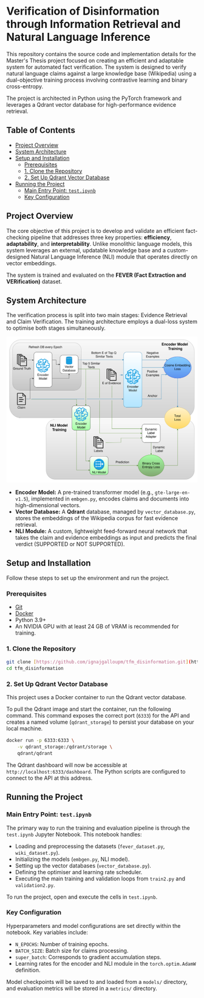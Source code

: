 # Verification of Disinformation through Information Retrieval and Natural Language Inference

This repository contains the source code and implementation details for the Master's Thesis project focused on creating an efficient and adaptable system for automated fact verification. The system is designed to verify natural language claims against a large knowledge base (Wikipedia) using a dual-objective training process involving contrastive learning and binary cross-entropy.

The project is architected in Python using the PyTorch framework and leverages a Qdrant vector database for high-performance evidence retrieval.

## Table of Contents
- [Project Overview](#project-overview)
- [System Architecture](#system-architecture)
- [Setup and Installation](#setup-and-installation)
  - [Prerequisites](#prerequisites)
  - [1. Clone the Repository](#1-clone-the-repository)
  - [2. Set Up Qdrant Vector Database](#2-set-up-qdrant-vector-database)
- [Running the Project](#running-the-project)
  - [Main Entry Point: `test.ipynb`](#main-entry-point-testipynb)
  - [Key Configuration](#key-configuration)

## Project Overview

The core objective of this project is to develop and validate an efficient fact-checking pipeline that addresses three key properties: **efficiency**, **adaptability**, and **interpretability**. Unlike monolithic language models, this system leverages an external, updatable knowledge base and a custom-designed Natural Language Inference (NLI) module that operates directly on vector embeddings.

The system is trained and evaluated on the **FEVER (Fact Extraction and VERification)** dataset.

## System Architecture

The verification process is split into two main stages: Evidence Retrieval and Claim Verification. The training architecture employs a dual-loss system to optimise both stages simultaneously.

![Training Architecture Diagram](https://github.com/ignajgalloupm/tfm_disinformation/blob/main/diagrams/Train_2%20(1).png)

- **Encoder Model:** A pre-trained transformer model (e.g., `gte-large-en-v1.5`), implemented in `embgen.py`, encodes claims and documents into high-dimensional vectors.
- **Vector Database:** A **Qdrant** database, managed by `vector_database.py`, stores the embeddings of the Wikipedia corpus for fast evidence retrieval.
- **NLI Module:** A custom, lightweight feed-forward neural network that takes the claim and evidence embeddings as input and predicts the final verdict (SUPPORTED or NOT SUPPORTED).

## Setup and Installation

Follow these steps to set up the environment and run the project.

### Prerequisites
- [Git](https://git-scm.com/)
- [Docker](https://www.docker.com/products/docker-desktop/)
- Python 3.9+
- An NVIDIA GPU with at least 24 GB of VRAM is recommended for training.

### 1. Clone the Repository
```bash
git clone [https://github.com/ignajgalloupm/tfm_disinformation.git](https://github.com/ignajgalloupm/tfm_disinformation.git)
cd tfm_disinformation
```

### 2. Set Up Qdrant Vector Database
This project uses a Docker container to run the Qdrant vector database.

To pull the Qdrant image and start the container, run the following command. This command exposes the correct port (`6333`) for the API and creates a named volume (`qdrant_storage`) to persist your database on your local machine.

```bash
docker run -p 6333:6333 \
    -v qdrant_storage:/qdrant/storage \
    qdrant/qdrant
```
The Qdrant dashboard will now be accessible at `http://localhost:6333/dashboard`. The Python scripts are configured to connect to the API at this address.

## Running the Project

### Main Entry Point: `test.ipynb`
The primary way to run the training and evaluation pipeline is through the `test.ipynb` Jupyter Notebook. This notebook handles:
- Loading and preprocessing the datasets (`fever_dataset.py`, `wiki_dataset.py`).
- Initializing the models (`embgen.py`, NLI model).
- Setting up the vector databases (`vector_database.py`).
- Defining the optimiser and learning rate scheduler.
- Executing the main training and validation loops from `train2.py` and `validation2.py`.

To run the project, open and execute the cells in `test.ipynb`.

### Key Configuration
Hyperparameters and model configurations are set directly within the notebook. Key variables include:
- `N_EPOCHS`: Number of training epochs.
- `BATCH_SIZE`: Batch size for claims processing.
- `super_batch`: Corresponds to gradient accumulation steps.
- Learning rates for the encoder and NLI module in the `torch.optim.AdamW` definition.

Model checkpoints will be saved to and loaded from a `models/` directory, and evaluation metrics will be stored in a `metrics/` directory.

